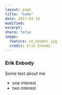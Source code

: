 ```yaml
---
layout: page
title: "home"
date: 2017-01-18
modified:
excerpt: 
share: false
image: 
  feature: ee_header.jpg
  credit: Erik Enbody
---
```


### Erik Enbody

Some text about me

+ one interest
+ two interest
